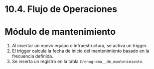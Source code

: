 # 10.4. Flujo de Operaciones

# Módulo de mantenimiento
1. Al insertar un nuevo equipo o infraestructura, se activa un trigger.
2. El trigger calcula la fecha de inicio del mantenimiento basado en la frecuencia definida.
3. Se inserta un registro en la tabla `Cronograma__de_mantenimiento`.
